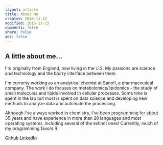 ```yaml
---
layout: article                                                                                                                                            
title: About Me                                                                                                                                            
created: 2016-11-23
modified: 2016-11-23
comments: false
share: false
ads: false
---
```


## A little about me...  

I'm originally from England, now living in the U.S.  My passions are science and technology and the blurry interface between them.  

I'm currenty working as an analytical chemist at Sanofi, a pharmaceutical company.  The work I do focuses on metabolomics/lipidomics - the study of small molecules and lipids involved in cellular processes.  Some time is spent in the lab but most is spent on data science and developing new methods to analyze data and automate the processing.

Although I've always worked in chemistry, I've been programming for about 35 years and have experience in more than 20 languages and most operating systems, including several of the extinct ones!  Currently, much of my programming favors R.

<a href="https://github.com/harveyl888" class="btn-social github"><i class="fa fa-github" aria-hidden="true"></i> Github</a>
<a href="https://www.linkedin.com/in/harvey-lieberman" class="btn-social linkedin"><i class="fa fa-linkedin" aria-hidden="true"></i> LinkedIn</a>
